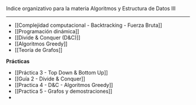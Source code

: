 Indice organizativo para la materia Algoritmos y Estructura de Datos III
***
* [[Complejidad computacional - Backtracking - Fuerza Bruta]]
* [[Programación dinámica]]
* [[Divide & Conquer (D&C)]]
* [[Algoritmos Greedy]]
* [[Teoría de Grafos]]

**Prácticas**
* [[Práctica 3 - Top Down & Bottom Up]]
* [[Guía 2 - Divide & Conquer]]
* [[Practica 4 - D&C - Algoritmos Greedy]]
* [[Practica 5 - Grafos y demostraciones]]
* 
